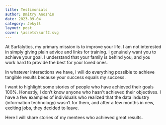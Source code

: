 ```yaml
---
title: Testimonials
author: Dmitry Anoshin
date: 2023-09-04
category: Jekyll
layout: post
cover: \assets\surf2.svg
---
```


At Surfalytics, my primary mission is to improve your life. I am not interested in simply giving plain advice and links for training. I genuinely want you to achieve your goal. I understand that your family is behind you, and you work hard to provide the best for your loved ones.

In whatever interactions we have, I will do everything possible to achieve tangible results because your success equals my success.

I want to highlight some stories of people who have achieved their goals 100%. Honestly, I don’t know anyone who hasn't achieved their objectives. I have a few examples of individuals who realized that the data industry (information technology) wasn’t for them, and after a few months in new, exciting jobs, they decided to leave.

Here I will share stories of my mentees who achieved great results.

